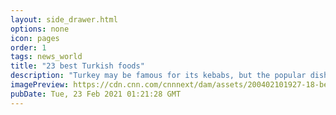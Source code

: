 ```yaml
---
layout: side_drawer.html
options: none
icon: pages
order: 1
tags: news_world
title: "23 best Turkish foods"
description: "Turkey may be famous for its kebabs, but the popular dish is just the tip of the iceberg when it comes to Turkish cuisine."
imagePreview: https://cdn.cnn.com/cnnnext/dam/assets/200402101927-18-best-turkish-foods-lahmacun-video-synd-2.jpg
pubDate: Tue, 23 Feb 2021 01:21:28 GMT
---
```

